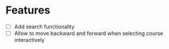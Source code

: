 # Features

- [ ] Add search functionality
- [ ] Allow to move backward and forward when selecting course interactively
